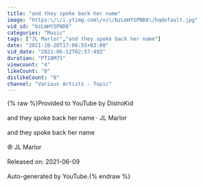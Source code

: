 ```yaml
---
title: "and they spoke back her name"
image: "https:\/\/i.ytimg.com\/vi\/bzLmHYSPND8\/hqdefault.jpg"
vid_id: "bzLmHYSPND8"
categories: "Music"
tags: ["JL Marlor","and they spoke back her name"]
date: "2021-10-20T17:06:55+03:00"
vid_date: "2021-06-12T02:57:49Z"
duration: "PT10M7S"
viewcount: "4"
likeCount: "0"
dislikeCount: "0"
channel: "Various Artists - Topic"
---
```

{% raw %}Provided to YouTube by DistroKid<br /><br />and they spoke back her name · JL Marlor<br /><br />and they spoke back her name<br /><br />℗ JL Marlor<br /><br />Released on: 2021-06-09<br /><br />Auto-generated by YouTube.{% endraw %}
